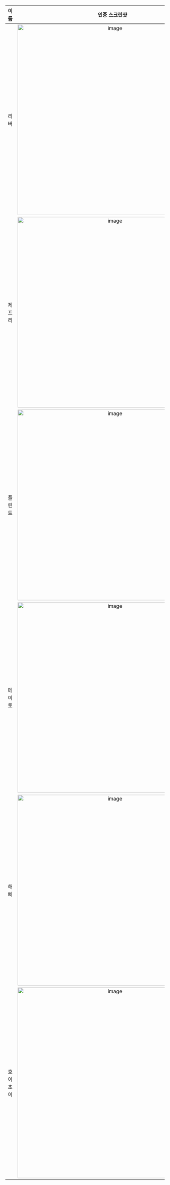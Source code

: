 | **이름** | **인증 스크린샷** |
|:--------:|:-----------------:|
| 리버   | <img width="600" alt="image" src="https://github.com/user-attachments/assets/a4332c77-defe-4a26-b3f1-debefa65f7bd" /> |
| 제프리 | <img width="600" alt="image" src="https://github.com/user-attachments/assets/5f3d8a27-f1fb-451d-a1ce-d25a5a40e6cd" /> |
| 플린트 | <img width="600" alt="image" src="https://github.com/user-attachments/assets/b23eb9a7-ef4c-4144-a8b0-ed4a6e33bb1f" /> |
| 메이토 |<img width="600"  alt="image" src="https://github.com/user-attachments/assets/8346933a-e194-4227-b698-7333848c7b4e" />|
| 해삐 | <img width="600" alt="image" src="https://github.com/user-attachments/assets/0608d5b9-03e4-4e68-956d-7b62259b2b6c" /> |
| 호이초이 | <img width="600" alt="image" src="https://github.com/user-attachments/assets/9eae6256-cbd8-44bd-829c-929cc1aac4cf" /> |
